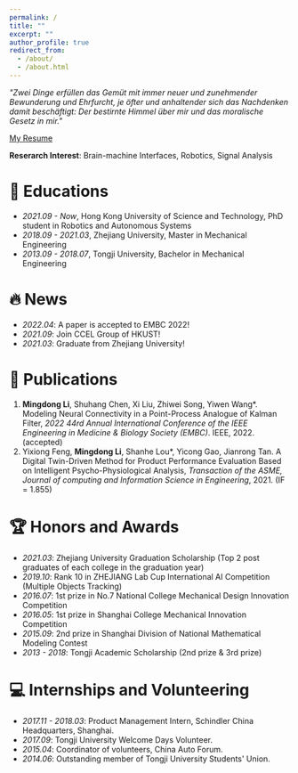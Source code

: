 ```yaml
---
permalink: /
title: ""
excerpt: ""
author_profile: true
redirect_from: 
  - /about/
  - /about.html
---
```


<!-- {% if site.google_scholar_stats_use_cdn %}
{% assign gsDataBaseUrl = "https://cdn.jsdelivr.net/gh/" | append: site.repository | append: "@" %}
{% else %}
{% assign gsDataBaseUrl = "https://raw.githubusercontent.com/" | append: site.repository | append: "/" %}
{% endif %}
{% assign url = gsDataBaseUrl | append: "google-scholar-stats/gs_data_shieldsio.json" %} -->

<span class='anchor' id='about-me'></span>

*"Zwei Dinge erfüllen das Gemüt mit immer neuer und zunehmender Bewunderung und Ehrfurcht, je öfter und anhaltender sich das Nachdenken damit beschäftigt: Der bestirnte Himmel über mir und das moralische Gesetz in mir."*

[My Resume](https://drive.google.com/file/d/1so8uxdsuAj3vlGVChhCj0huzFwfS1yjo/view?usp=sharing)

**Reserarch Interest**: Brain-machine Interfaces, Robotics, Signal Analysis

# 📖 Educations
- *2021.09 - Now*, Hong Kong University of Science and Technology, PhD student in Robotics and Autonomous Systems
- *2018.09 - 2021.03*, Zhejiang University, Master in Mechanical Engineering
- *2013.09 - 2018.07*, Tongji University, Bachelor in Mechanical Engineering

# 🔥 News
- *2022.04*: A paper is accepted to EMBC 2022!
- *2021.09*: Join CCEL Group of HKUST!
- *2021.03*: Graduate from Zhejiang University!

# 📝 Publications 
1. **Mingdong Li**, Shuhang Chen, Xi Liu, Zhiwei Song, Yiwen Wang\*. Modeling Neural Connectivity in a Point-Process Analogue of Kalman Filter, *2022 44rd Annual International Conference of the IEEE Engineering in Medicine & Biology Society (EMBC)*. IEEE, 2022. (accepted)
2. Yixiong Feng, **Mingdong Li**, Shanhe Lou\*, Yicong Gao, Jianrong Tan. A Digital Twin-Driven Method for Product Performance Evaluation Based on Intelligent Psycho-Physiological Analysis, *Transaction of the ASME, Journal of computing and Information Science in Engineering*, 2021. (IF = 1.855)
<!-- 3. **Mingdong Li**, Shanhe Lou\*, Yicong Gao, Hao Zheng, Bingtao Hu, Jianrong Tan. A cerebellar operant conditioning-inspired constraint satisfaction approach for product design concept generation, International Journal of Production Research, 2022. (under review, IF = 8.568) -->
<!-- 4. Xuanyu Wu, Zhaoxi Hong\*, Yixiong Feng, **Mingdong Li**, Shanhe Lou, Jianrong Tan. A semantic analysis driven customer requirements mining method for product conceptual design, *Scientific Reports*, 2021. (under second revision, IF = 4.379) -->
   

# 🏆 Honors and Awards
- *2021.03*: Zhejiang University Graduation Scholarship (Top 2 post graduates of each college in the graduation year)
- *2019.10*: Rank 10 in ZHEJIANG Lab Cup International AI Competition (Multiple Objects Tracking)
- *2016.07*: 1st prize in No.7 National College Mechanical Design Innovation Competition 
- *2016.05*: 1st prize in Shanghai College Mechanical Innovation Competition 
- *2015.09*: 2nd prize in Shanghai Division of National Mathematical Modeling Contest 
- *2013 - 2018*: Tongji Academic Scholarship (2nd prize & 3rd prize)


# 💻 Internships and Volunteering
- *2017.11 - 2018.03*: Product Management Intern, Schindler China Headquarters, Shanghai. 
- *2017.09*: Tongji University Welcome Days Volunteer.
- *2015.04*: Coordinator of volunteers, China Auto Forum.
- *2014.06*: Outstanding member of Tongji University Students' Union.
